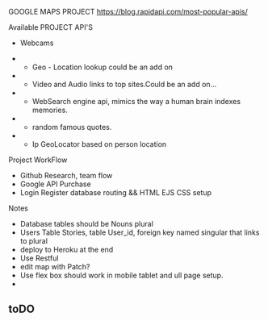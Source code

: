 GOOGLE MAPS PROJECT
https://blog.rapidapi.com/most-popular-apis/

Available PROJECT API'S
  - Webcams
* - Geo - Location lookup could be an add on
* - Video and Audio links to top sites.Could be an add on...
* - WebSearch engine api, mimics the way a human brain indexes memories.
* - random famous quotes.
* - Ip GeoLocator based on person location


Project WorkFlow
  - Github Research, team flow
  - Google API Purchase
  - Login Register database routing && HTML EJS CSS setup


Notes
  - Database tables should be Nouns plural
  - Users Table Stories, table User_id, foreign key named singular that links to plural 
  - deploy to Heroku at the end
  - Use Restful
  - edit map with Patch?
  - Use flex box should work in mobile tablet and ull page setup.
  - 


toDO
  - 
